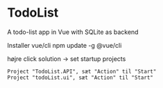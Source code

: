 # TodoList
A todo-list app in Vue with SQLite as backend

Installer vue/cli
    npm update -g @vue/cli

højre click solution -> set startup projects

    Project "TodoList.API", sæt "Action" til "Start"
    Project "todoList.ui", sæt "Action" til "Start"
    
